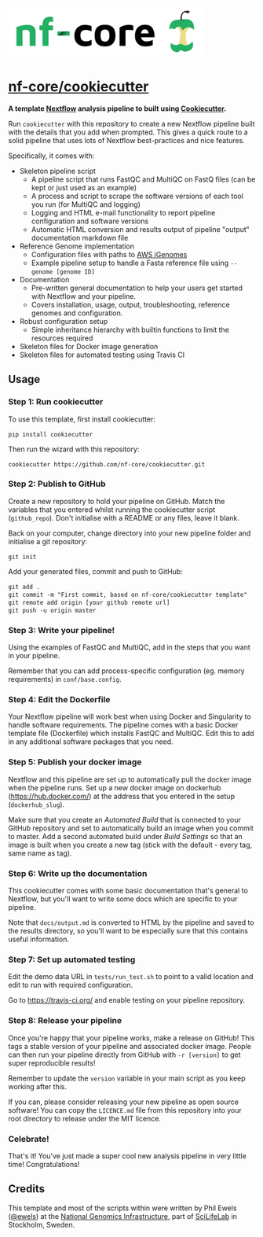<img src="nf-core-logo.png" width="400">

# [nf-core/cookiecutter](https://github.com/nf-core/cookiecutter)

**A template [Nextflow](https://www.nextflow.io/) analysis pipeline to built using [Cookiecutter](https://github.com/audreyr/cookiecutter).**

Run `cookiecutter` with this repository to create a new Nextflow pipeline built with the details that you add when prompted. This gives a quick route to a solid pipeline that uses lots of Nextflow best-practices and nice features.

Specifically, it comes with:

* Skeleton pipeline script
    * A pipeline script that runs FastQC and MultiQC on FastQ files (can be kept or just used as an example)
    * A process and script to scrape the software versions of each tool you run (for MultiQC and logging)
    * Logging and HTML e-mail functionality to report pipeline configuration and software versions
    * Automatic HTML conversion and results output of pipeline "output" documentation markdown file
* Reference Genome implementation
    * Configuration files with paths to [AWS iGenomes](https://ewels.github.io/AWS-iGenomes/)
    * Example pipeline setup to handle a Fasta reference file using `--genome [genome ID]`
* Documentation
    * Pre-written general documentation to help your users get started with Nextflow and your pipeline.
    * Covers installation, usage, output, troubleshooting, reference genomes and configuration.
* Robust configuration setup
    * Simple inheritance hierarchy with builtin functions to limit the resources required
* Skeleton files for Docker image generation
* Skeleton files for automated testing using Travis CI

## Usage

### Step 1: Run cookiecutter
To use this template, first install cookiecutter:

```
pip install cookiecutter
```

Then run the wizard with this repository:

```
cookiecutter https://github.com/nf-core/cookiecutter.git
```

### Step 2: Publish to GitHub
Create a new repository to hold your pipeline on GitHub. Match the variables that you entered whilst running the cookiecutter script (`github_repo`). Don't initialise with a README or any files, leave it blank.

Back on your computer, change directory into your new pipeline folder and initialise a git repository:
```
git init
```

Add your generated files, commit and push to GitHub:
```
git add .
git commit -m "First commit, based on nf-core/cookiecutter template"
git remote add origin [your github remote url]
git push -u origin master
```

### Step 3: Write your pipeline!
Using the examples of FastQC and MultiQC, add in the steps that you want in your pipeline.

Remember that you can add process-specific configuration (eg. memory requirements) in `conf/base.config`.

### Step 4: Edit the Dockerfile
Your Nextflow pipeline will work best when using Docker and Singularity to handle software requirements. The pipeline comes with a basic Docker template file (Dockerfile) which installs FastQC and MultiQC. Edit this to add in any additional software packages that you need.

### Step 5: Publish your docker image
Nextflow and this pipeline are set up to automatically pull the docker image when the pipeline runs. Set up a new docker image on dockerhub (https://hub.docker.com/) at the address that you entered in the setup (`dockerhub_slug`).

Make sure that you create an _Automated Build_ that is connected to your GitHub repository and set to automatically build an image when you commit to master. Add a second automated build under _Build Settings_ so that an image is built when you create a new tag (stick with the default - every tag, same name as tag).

### Step 6: Write up the documentation
This cookiecutter comes with some basic documentation that's general to Nextflow, but you'll want to write some docs which are specific to your pipeline.

Note that `docs/output.md` is converted to HTML by the pipeline and saved to the results directory, so you'll want to be especially sure that this contains useful information.

### Step 7: Set up automated testing
Edit the demo data URL in `tests/run_test.sh` to point to a valid location and edit to run with required configuration.

Go to https://travis-ci.org/ and enable testing on your pipeline repository.

### Step 8: Release your pipeline
Once you're happy that your pipeline works, make a release on GitHub! This tags a stable version of your pipeline and associated docker image. People can then run your pipeline directly from GitHub with `-r [version]` to get super reproducible results!

Remember to update the `version` variable in your main script as you keep working after this.

If you can, please consider releasing your new pipeline as open source software! You can copy the `LICENCE.md` file from this repository into your root directory to release under the MIT licence.

### Celebrate!
That's it! You've just made a super cool new analysis pipeline in very little time! Congratulations!

## Credits
This template and most of the scripts within were written by Phil Ewels ([@ewels](https://github.com/ewels)) at the [National Genomics Infrastructure](https://portal.scilifelab.se/genomics/), part of [SciLifeLab](http://www.scilifelab.se/) in Stockholm, Sweden.
